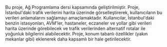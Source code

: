 Bu proje, Ağ Programlama dersi kapsamında geliştirilmiştir. Proje, İstanbul'daki trafik verilerini harita üzerinde görselleştirerek, kullanıcıların bu verileri anlamalarını sağlamayı amaçlamaktadır. Kullanıcılar, İstanbul'daki benzin istasyonları, AVM'ler, hastaneler, eczaneler ve yollar gibi verileri harita üzerinde görebilecek ve trafik verilerinden alternatif rotalar ile yoğunluk bilgilerini alabilecektir. Proje, konum tabanlı özellikler (yakın mekanlar gibi) eklenerek daha kapsamlı bir hale getirilecektir.

